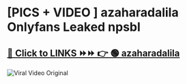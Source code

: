 
 # [PICS + VIDEO ] azaharadalila Onlyfans Leaked npsbl

## <h2><a href="https://clipsfans.com/azaharadalila&ref=git">🔗 Click to LINKS ⏩⏩ 👉 🟢 azaharadalila </a></h2>

<a href="https://clipsfans.com/azaharadalila&ref=git" rel="nofollow" data-target="animated-image.originalLink"><img src="https://i.ibb.co.com/xMMVF88/686577567.gif" alt="Viral Video Original" style="max-width: 100%; display: inline-block;" data-target="animated-image.originalImage"></a>

